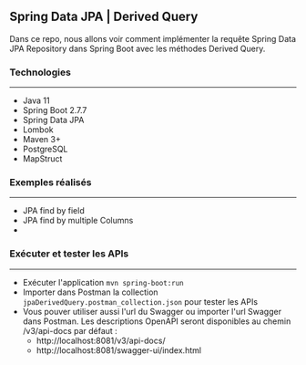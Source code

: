 ##  Spring Data JPA | Derived Query
Dans ce repo, nous allons voir comment implémenter la requête Spring Data JPA Repository dans Spring Boot avec les méthodes Derived Query.

### Technologies
---
- Java 11
- Spring Boot 2.7.7
- Spring Data JPA
- Lombok
- Maven 3+
- PostgreSQL
- MapStruct

### Exemples réalisés
---
- JPA find by field
- JPA find by multiple Columns
- 

### Exécuter et tester les APIs
---
- Exécuter l'application `mvn spring-boot:run`
- Importer dans Postman la collection `jpaDerivedQuery.postman_collection.json` pour tester les APIs
- Vous pouver utiliser aussi l'url du Swagger ou importer l'url Swagger dans Postman. Les descriptions OpenAPI seront disponibles au chemin /v3/api-docs par défaut :
  - http://localhost:8081/v3/api-docs/
  - http://localhost:8081/swagger-ui/index.html
